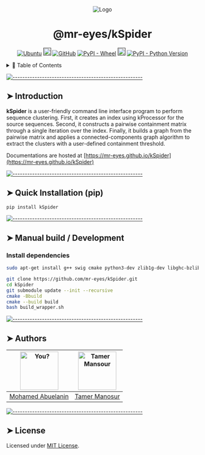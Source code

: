 
<p align="center">
  <img src="https://i.ibb.co/r66VhYc/6373059048-001abe61-1a3c-48c7-af51-0fd327b9c18a.png" alt="Logo"/>
</p>

<h1 align="center"> @mr-eyes/kSpider </h1>
<p align="center">
<a href="https://github.com/mr-eyes/kSpider/actions/workflows/ubuntu.yml"><img alt="Ubuntu" src="https://github.com/mr-eyes/kSpider/actions/workflows/ubuntu.yml/badge.svg"></a>
<a href=""><img alt="Open Issues" src="https://img.shields.io/github/issues-raw/mr-eyes/kSpider" height="20"/></a> <a href="https://github.com/mr-eyes/kSpider/blob/master/LICENSE"><img alt="GitHub" src="https://img.shields.io/github/license/mr-eyes/kSpider"></a> <a href="https://pypi.org/project/kSpider/#files"><img alt="PyPI - Wheel" src="https://img.shields.io/pypi/wheel/kSpider"></a> <a href=""><img alt="Maintained" src="https://img.shields.io/badge/Maintained%3F-yes-green.svg" height="20"/></a> <a href="https://pypi.org/project/kSpider"><img alt="PyPI - Python Version" src="https://img.shields.io/pypi/pyversions/kSpider"></a> 
</p>

<details>
<summary>📖 Table of Contents</summary>
<br />

[![-----------------------------------------------------](https://raw.githubusercontent.com/andreasbm/readme/master/assets/lines/colored.png)](#table-of-contents)

## ➤ Table of Contents

- [➤ Table of Contents](#-table-of-contents)
- [➤ Introduction](#-introduction)
- [➤ Quick Installation (pip)](#-quick_installation)
- [➤ Build from source](#-build_source)
- [➤ Authors](#-authors)
- [➤ License](#-license)

</details>

[![-----------------------------------------------------](https://raw.githubusercontent.com/andreasbm/readme/master/assets/lines/colored.png)](#introduction)

## ➤ Introduction

**kSpider** is a user-friendly command line interface program to perform sequence clustering. First, it creates an index using kProcessor for the source sequences. Second, it constructs a pairwise containment matrix through a single iteration over the index. Finally, it builds a graph from the pairwise matrix and applies a connected-components graph algorithm to extract the clusters with a user-defined containment threshold.

Documentations are hosted at [https://mr-eyes.github.io/kSpider](https://mr-eyes.github.io/kSpider)


[![-----------------------------------------------------](https://raw.githubusercontent.com/andreasbm/readme/master/assets/lines/colored.png)](#quick_installation)

## ➤ Quick Installation (pip)

```bash
pip install kSpider
```

[![-----------------------------------------------------](https://raw.githubusercontent.com/andreasbm/readme/master/assets/lines/colored.png)](#build_source)

## ➤ Manual build / Development

### Install dependencies

```bash
sudo apt-get install g++ swig cmake python3-dev zlib1g-dev libghc-bzlib-dev python3-distutils libboost-all-dev
```

```bash
git clone https://github.com/mr-eyes/kSpider.git
cd kSpider
git submodule update --init --recursive
cmake -Bbuild
cmake --build build
bash build_wrapper.sh
```


[![-----------------------------------------------------](https://raw.githubusercontent.com/andreasbm/readme/master/assets/lines/colored.png)](#authors)

## ➤ Authors

| [<img alt="You?" src="https://avatars2.githubusercontent.com/u/7165864?s=460&&v=4" width="100">](https://github.com/mr-eyes) | [<img alt="Tamer Mansour" src="https://avatars3.githubusercontent.com/u/6537740?s=400&&v=4" width="100">](https://github.com/drtamermansour) |
|------------------------------------------------------------------------------------------------------------------------------|----------------------------------------------------------------------------------------------------------------------------------------------|
| [Mohamed Abuelanin](https://github.com/mr-eyes)                                                                              | [Tamer Manosur](https://github.com/drtamermansour)                                                                                           |


[![-----------------------------------------------------](https://raw.githubusercontent.com/andreasbm/readme/master/assets/lines/colored.png)](#license)

## ➤ License

Licensed under [MIT License](https://opensource.org/licenses/MIT).
